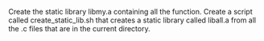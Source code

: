Create the static library libmy.a containing all the function.
Create a script called create_static_lib.sh that creates a static library called liball.a from all the .c files that are in the current directory.
